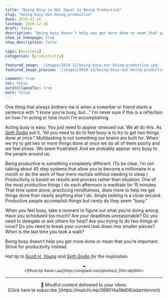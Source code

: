```yaml
---
title: "Being Busy is Not Equal to Being Productive"
slug: "being-busy-not-being-productive"
date: 2019-12-26
lastmod: 2019-12-26
draft: false
description: "Being busy doesn’t help you get more done or mean that you’re important. Strive for productivity instead."
show_in_homepage: true
show_description: false

tags: [business]
categories: [productivity]

featured_image: '/images/2019-12/being-busy-not-being-productive.jpg'
featured_image_preview: '/images/2019-12/being-busy-not-being-productive-500.jpg'

comment: true
toc: false
autoCollapseToc: true
math: false
---
```

One thing that always bothers me is when a coworker or friend starts a sentence with “I know you’re busy, but…” I’m never sure if this is a reflection on how I’m acting or how much I’m accomplishing.
<!--more-->

Acting busy is easy. You just need to appear stressed out. We all do this. As [Seth Godin](https://seths.blog/2019/11/busy-is-a-choice-productive-is-a-skill/) put it, “All you need to do to feel busy is to try to get two things done at once.” Multitasking is not something our brains are built for. When we try to get two or more things done at once we do all of them poorly and we feel stress. We seem frustrated. And we probably appear very busy to the people around us.

Being productive is something completely different. (To be clear, I’m not talking about 45 step systems that allow you to become a millionaire in a month or do the work of four mere mortals without needing to sleep.) Productivity is based on results and process rather than situation. One of the most productive things I do each afternoon is meditate for 15 minutes. That time spent alone, practicing mindfulness, does more to help me get things done than nearly anything else I do. Single tasking is a close second. Productive people accomplish things but rarely do they seem “busy.” 

When you feel busy, take a moment to figure out what you’re doing wrong. Have you scheduled too much? Are your deadlines unreasonable? Do you need to delegate or ask others for help? Are you trying to do two things at once? Do you need to break your current task down into smaller pieces? When is the last time you took a walk? 

Being busy doesn’t help you get more done or mean that you’re important. Strive for productivity instead. 

*Hat tip to [Scott H. Young](https://www.scotthyoung.com/blog/2019/12/02/point-of-productivity/) and [Seth Godin](https://seths.blog/2019/11/busy-is-a-choice-productive-is-a-skill/) for the inspiration.*

<center>❧</center>
<center><small> *[Photo by Karen Lau](https://unsplash.com/photos/z_S5m-dqADA)* </small>

---
<center>
📨 Mindful content delivered to your inbox. <br>[Click here to subscribe.](https://mailchi.mp/269014a38d08/adamtervort)</center>